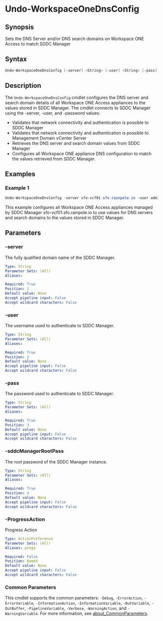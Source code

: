 # Undo-WorkspaceOneDnsConfig

## Synopsis

Sets the DNS Server and/or DNS search domains on Workspace ONE Access to match SDDC Manager

## Syntax

```powershell
Undo-WorkspaceOneDnsConfig [-server] <String> [-user] <String> [-pass] <String> [-sddcManagerRootPass] <String> [-ProgressAction <ActionPreference>] [<CommonParameters>]
```

## Description

The `Undo-WorkspaceOneDnsConfig` cmdlet configures the DNS server and search domain details of all Workspace ONE Access appliances to the values stored in SDDC Manager.
The cmdlet connects to SDDC Manager using the -server, -user, and -password values:

- Validates that network connectivity and authentication is possible to SDDC Manager
- Validates that network connectivity and authentication is possible to Management Domain vCenter Server
- Retrieves the DNS server and search domain values from SDDC Manager
- Configures all Workspace ONE appliance DNS configuration to match the values retrieved from SDDC Manager.

## Examples

### Example 1

```powershell
Undo-WorkspaceOneDnsConfig -server sfo-vcf01.sfo.rainpole.io -user administrator@vsphere.local -pass VMw@re1! -sddcManagerRootPass VMw@re1!
```

This example configures all Workspace ONE Access appliances managed by SDDC Manager sfo-vcf01.sfo.rainpole.io to use values for DNS servers and search domains to the values stored in SDDC Manager.

## Parameters

### -server

The fully qualified domain name of the SDDC Manager.

```yaml
Type: String
Parameter Sets: (All)
Aliases:

Required: True
Position: 1
Default value: None
Accept pipeline input: False
Accept wildcard characters: False
```

### -user

The username used to authenticate to SDDC Manager.

```yaml
Type: String
Parameter Sets: (All)
Aliases:

Required: True
Position: 2
Default value: None
Accept pipeline input: False
Accept wildcard characters: False
```

### -pass

The password used to authenticate to SDDC Manager.

```yaml
Type: String
Parameter Sets: (All)
Aliases:

Required: True
Position: 3
Default value: None
Accept pipeline input: False
Accept wildcard characters: False
```

### -sddcManagerRootPass

The root password of the SDDC Manager instance.

```yaml
Type: String
Parameter Sets: (All)
Aliases:

Required: True
Position: 4
Default value: None
Accept pipeline input: False
Accept wildcard characters: False
```

### -ProgressAction

Progress Action

```yaml
Type: ActionPreference
Parameter Sets: (All)
Aliases: proga

Required: False
Position: Named
Default value: None
Accept pipeline input: False
Accept wildcard characters: False
```

### Common Parameters

This cmdlet supports the common parameters: `-Debug`, `-ErrorAction`, `-ErrorVariable`, `-InformationAction`, `-InformationVariable`, `-OutVariable`, `-OutBuffer`, `-PipelineVariable`, `-Verbose`, `-WarningAction`, and `-WarningVariable`. For more information, see [about_CommonParameters](http://go.microsoft.com/fwlink/?LinkID=113216).
